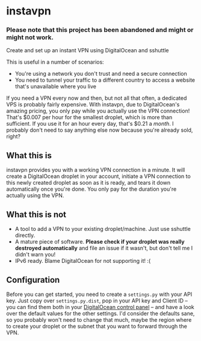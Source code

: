 instavpn
========

### Please note that this project has been abandoned and might or might not work.

Create and set up an instant VPN using DigitalOcean and sshuttle

This is useful in a number of scenarios:
- You're using a network you don't trust and need a secure connection
- You need to tunnel your traffic to a different country to access a website that's unavailable where you live

If you need a VPN every now and then, but not all that often, a dedicated VPS is probably fairly expensive. With instavpn, due to DigitalOcean's amazing pricing, you only pay while you actually use the VPN connection! That's $0.007 per hour for the smallest droplet, which is more than sufficient. If you use it for an hour every day, that's $0.21 a *month*. I probably don't need to say anything else now because you're already sold, right?

## What this is
instavpn provides you with a working VPN connection in a minute. It will create a DigitalOcean droplet in your account, initiate a VPN connection to this newly created droplet as soon as it is ready, and tears it down automatically once you're done. You only pay for the duration you're actually using the VPN.

## What this is not
- A tool to add a VPN to your existing droplet/machine. Just use sshuttle directly.
- A mature piece of software. **Please check if your droplet was really destroyed automatically** and file an issue if it wasn't, but don't tell me I didn't warn you!
- IPv6 ready. Blame DigitalOcean for not supporting it! :(

## Configuration
Before you can get started, you need to create a `settings.py` with your API key. Just copy over `settings.py.dist`, pop in your API key and Client ID – you can find them both in your [DigitalOcean control panel](https://cloud.digitalocean.com/api_access) – and have a look over the default values for the other settings. I'd consider the defaults sane, so you probably won't need to change that much, maybe the region where to create your droplet or the subnet that you want to forward through the VPN.
